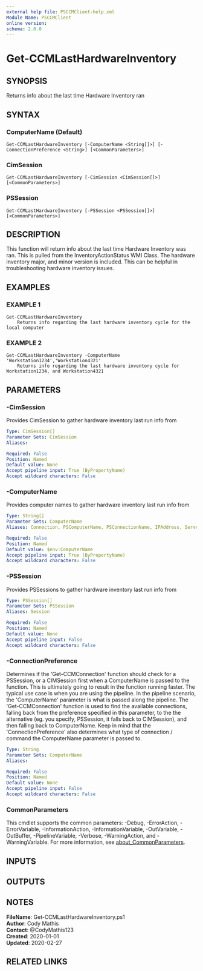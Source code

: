 ```yaml
---
external help file: PSCCMClient-help.xml
Module Name: PSCCMClient
online version:
schema: 2.0.0
---
```


# Get-CCMLastHardwareInventory

## SYNOPSIS
Returns info about the last time Hardware Inventory ran

## SYNTAX

### ComputerName (Default)
```
Get-CCMLastHardwareInventory [-ComputerName <String[]>] [-ConnectionPreference <String>] [<CommonParameters>]
```

### CimSession
```
Get-CCMLastHardwareInventory [-CimSession <CimSession[]>] [<CommonParameters>]
```

### PSSession
```
Get-CCMLastHardwareInventory [-PSSession <PSSession[]>] [<CommonParameters>]
```

## DESCRIPTION
This function will return info about the last time Hardware Inventory was ran.
This is pulled from the InventoryActionStatus WMI Class.
The hardware inventory major, and minor version is included.
This can be helpful in troubleshooting hardware inventory issues.

## EXAMPLES

### EXAMPLE 1
```
Get-CCMLastHardwareInventory
    Returns info regarding the last hardware inventory cycle for the local computer
```

### EXAMPLE 2
```
Get-CCMLastHardwareInventory -ComputerName 'Workstation1234','Workstation4321'
    Returns info regarding the last hardware inventory cycle for Workstation1234, and Workstation4321
```

## PARAMETERS

### -CimSession
Provides CimSession to gather hardware inventory last run info from

```yaml
Type: CimSession[]
Parameter Sets: CimSession
Aliases:

Required: False
Position: Named
Default value: None
Accept pipeline input: True (ByPropertyName)
Accept wildcard characters: False
```

### -ComputerName
Provides computer names to gather hardware inventory last run info from

```yaml
Type: String[]
Parameter Sets: ComputerName
Aliases: Connection, PSComputerName, PSConnectionName, IPAddress, ServerName, HostName, DNSHostName

Required: False
Position: Named
Default value: $env:ComputerName
Accept pipeline input: True (ByPropertyName)
Accept wildcard characters: False
```

### -PSSession
Provides PSSessions to gather hardware inventory last run info from

```yaml
Type: PSSession[]
Parameter Sets: PSSession
Aliases: Session

Required: False
Position: Named
Default value: None
Accept pipeline input: False
Accept wildcard characters: False
```

### -ConnectionPreference
Determines if the 'Get-CCMConnection' function should check for a PSSession, or a CIMSession first when a ComputerName
is passed to the function.
This is ultimately going to result in the function running faster.
The typical use case is
when you are using the pipeline.
In the pipeline scenario, the 'ComputerName' parameter is what is passed along the
pipeline.
The 'Get-CCMConnection' function is used to find the available connections, falling back from the preference
specified in this parameter, to the the alternative (eg.
you specify, PSSession, it falls back to CIMSession), and then
falling back to ComputerName.
Keep in mind that the 'ConnectionPreference' also determines what type of connection / command
the ComputerName parameter is passed to.

```yaml
Type: String
Parameter Sets: ComputerName
Aliases:

Required: False
Position: Named
Default value: None
Accept pipeline input: False
Accept wildcard characters: False
```

### CommonParameters

This cmdlet supports the common parameters: -Debug, -ErrorAction, -ErrorVariable, -InformationAction, -InformationVariable, -OutVariable, -OutBuffer, -PipelineVariable, -Verbose, -WarningAction, and -WarningVariable. For more information, see [about_CommonParameters](http://go.microsoft.com/fwlink/?LinkID=113216).

## INPUTS

## OUTPUTS

## NOTES

**FileName**:    Get-CCMLastHardwareInventory.ps1  
**Author**:      Cody Mathis  
**Contact**:     @CodyMathis123  
**Created**:     2020-01-01  
**Updated**:     2020-02-27  

## RELATED LINKS
